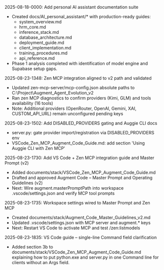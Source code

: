 2025-08-18-0000: Add personal AI assistant documentation suite
- Created docs/AI_personal_assistant/* with production-ready guides:
  - system_overview.md
  - hrm_core.md
  - inference_stack.md
  - database_architecture.md
  - deployment_guide.md
  - client_implementation.md
  - training_procedures.md
  - api_reference.md
- Phase 1 analysis completed with identification of model engine and Supabase setup gaps.


2025-08-23-1348: Zen MCP integration aligned to v2 path and validated
- Updated zen-mcp-server/mcp-config.json absolute paths to C:\Project\Augment_Agent_Evolution_v2
- Ran zen MCP diagnostics to confirm providers (Kimi, GLM) and tools availability (16 tools)
- Note: Additional providers (OpenRouter, OpenAI, Gemini, XAI, CUSTOM_API_URL) remain unconfigured pending keys

2025-08-23-1502: Add DISABLED_PROVIDERS gating and Auggie CLI docs
- server.py: gate provider import/registration via DISABLED_PROVIDERS env
- VSCode_Zen_MCP_Augment_Code_Guide.md: add section 'Using Auggie CLI with Zen MCP'


2025-08-23-1730: Add VS Code + Zen MCP integration guide and Master Prompt (v2)
- Added documents/stack/VSCode_Zen_MCP_Augment_Code_Guide.md
- Drafted and approved Augment Code – Master Prompt and Operating Guidelines (v2)
- Next: Wire augment.masterPromptPath into workspace .vscode/settings.json and verify MCP tool prompts

2025-08-23-1735: Workspace settings wired to Master Prompt and Zen MCP
- Created documents/stack/Augment_Code_Master_Guidelines_v2.md
- Updated .vscode/settings.json with MCP server and augment.* keys
- Next: Restart VS Code to activate MCP and test /zen:listmodels

2025-08-23-1835: VS Code guide – single-line Command field clarification
- Added section 3b to documents/stack/VSCode_Zen_MCP_Augment_Code_Guide.md explaining how to put python.exe and server.py in one Command line for clients without an Args field.
